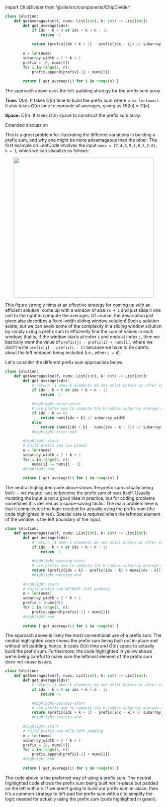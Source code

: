 import ChipDivider from '@site/src/components/ChipDivider';

```python
class Solution:
    def getAverages(self, nums: List[int], k: int) -> List[int]:
        def get_average(idx):
            if idx - k < 0 or idx + k > n - 1:
                return -1
            
            return (prefix[idx + k + 1] - prefix[idx - k]) // subarray_width
        
        n = len(nums)
        subarray_width = 2 * k + 1
        prefix = [0, nums[0]]
        for i in range(1, n):
            prefix.append(prefix[-1] + nums[i])
            
        return [ get_average(i) for i in range(n) ]
```

The approach above uses the left-padding strategy for the prefix sum array.

**Time:** $O(n)$. It takes $O(n)$ time to build the prefix sum where `n == len(nums)`. It also takes $O(n)$ time to compute all averages, giving us $O(2n) = O(n)$.

**Space:** $O(n)$. It takes $O(n)$ space to construct the prefix sum array.

<ChipDivider>Extended discussion</ChipDivider> 

This is a great problem for illustrating the different variations in building a prefix sum, and why one might be more advantageous than the other. The first example on LeetCode involves the input `nums = [7,4,3,9,1,8,5,2,6], k = 3`, which we can visualize as follows:

<div align='center' className='centeredImageDiv'>
  <img width='450px' src={require('@site/static/img/templates/prefix-sum/f1.png').default} />
</div>

This figure strongly hints at an effective strategy for coming up with an efficient solution: come up with a window of size `2k + 1` and just slide it one unit to the right to compute the averages. Of course, the description just given also describes a fixed-width sliding window solution! Such a solution exists, but we can avoid some of the complexity in a sliding window solution by simply using a prefix sum to efficiently find the sum of values in each window; that is, if the window starts at index `i` and ends at index `j`, then we basically want the value of `prefix[j] - prefix[i] + nums[i]`, where we didn't write `prefix[j] - prefix[i - 1]` because we have to be careful about the left endpoint being included (i.e., when `i = 0`).

Let's consider the different prefix sum approaches below.

```python title="Prefix sum built in-place"
class Solution:
    def getAverages(self, nums: List[int], k: int) -> List[int]:
        def get_average(idx):
            # return -1 when k elements do not exist before or after current index
            if idx - k < 0 or idx + k > n - 1:
                return -1
            
            #highlight-error-start
            # use prefix sum to compute the k-radius subarray average centered at index idx
            if idx - k == 0:
                return nums[idx + k] // subarray_width
            else:
                return (nums[idx + k] - nums[idx - k - 1]) // subarray_width
            #highlight-error-end
        
        #highlight-start
        # build prefix sum (in-place)
        n = len(nums)
        subarray_width = 2 * k + 1
        for i in range(1, n):
            nums[i] += nums[i - 1]
        #highlight-end
        
        return [ get_average(i) for i in range(n) ]
```

The neutral highlighted code above shows the prefix sum actually being built &#8212; we mutate `nums` to become the prefix sum of `nums` itself. Usually mutating the input is not a good idea in practice, but for coding problems sometimes it is desired as a space-saving tactic. The main problem here is that it complicates the logic needed for actually using the prefix sum (the code highlighted in red). Special care is required when the leftmost element of the window is the left boundary of the input.

```python title="Prefix sum built WITHOUT left padding"
class Solution:
    def getAverages(self, nums: List[int], k: int) -> List[int]:
        def get_average(idx):
            # return -1 when k elements do not exist before or after current index
            if idx - k < 0 or idx + k > n - 1:
                return -1
            
            #highlight-warning-start
            # use prefix sum to compute the k-radius subarray average centered at index idx
            return (prefix[idx + k] - prefix[idx - k] + nums[idx - k]) // subarray_width
            #highlight-warning-end
        
        #highlight-start
        # build prefix sum WITHOUT left padding
        n = len(nums)
        subarray_width = 2 * k + 1
        prefix = [nums[0]]
        for i in range(1, n):
            prefix.append(prefix[-1] + nums[i])
        #highlight-end
            
        return [ get_average(i) for i in range(n) ]
```

The approach above is likely the most conventional use of a prefix sum. The neutral highlighted code shows the prefix sum being built *not* in-place and without left padding; hence, it costs $O(n)$ time and $O(n)$ space to actually build the prefix sum. Furthermore, the code highlighted in yellow shows we're being careful to make sure the leftmost element of the prefix sum does not cause issues.

```python
class Solution:
    def getAverages(self, nums: List[int], k: int) -> List[int]:
        def get_average(idx):
            # return -1 when k elements do not exist before or after current index
            if idx - k < 0 or idx + k > n - 1:
                return -1

            #highlight-success-start
            # use prefix sum to compute the k-radius subarray average centered at index idx
            return (prefix[idx + k + 1] - prefix[idx - k]) // subarray_width
            #highlight-success-end
        
        #highlight-start
        # build prefix sum WITH left padding
        n = len(nums)
        subarray_width = 2 * k + 1
        prefix = [0, nums[0]]
        for i in range(1, n):
            prefix.append(prefix[-1] + nums[i])
        #highlight-end
            
        return [ get_average(i) for i in range(n) ]
```

The code above is the preferred way of using a prefix sum. The neutral highlighted code shows the prefix sum being built *not* in-place but padded on the left with a `0`. If we aren't going to build our prefix sum in-place, then it's a common strategy to left-pad the prefix sum with a `0` to simplify the logic needed for actually using the prefix sum (code highlighted in green).